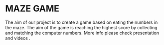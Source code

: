 # MAZE GAME
 The aim of our project is to create a game based on eating the numbers in the maze.  The aim of the game is reaching the highest score by collecting and matching the computer numbers. More info please check presentation and videos .
